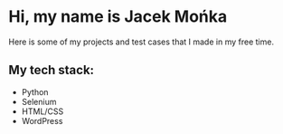 
# Hi, my name is **Jacek Mońka**

Here is some of my projects and test cases that I made in my free time.

## My tech stack:

* Python
* Selenium
* HTML/CSS
* WordPress


